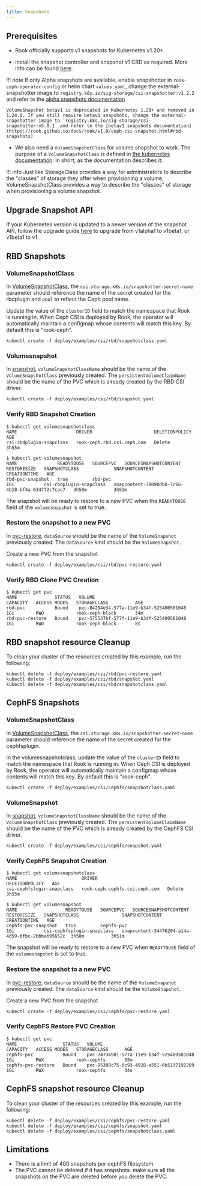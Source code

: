 ```yaml
---
title: Snapshots
---
```


## Prerequisites

- Rook officially supports v1 snapshots for Kubernetes v1.20+.

- Install the snapshot controller and snapshot v1 CRD as required. More info can be found [here](https://github.com/kubernetes-csi/external-snapshotter/tree/v6.0.1#usage).

!!! note
    If only Alpha snapshots are available, enable snapshotter in `rook-ceph-operator-config` or helm chart `values.yaml`, change the external-snapshotter image to `registry.k8s.io/sig-storage/csi-snapshotter:v1.2.2` and refer to the [alpha snapshots documentation](https://github.com/rook/rook/blob/release-1.3/Documentation/ceph-csi-drivers.md#rbd-snapshots)

    VolumeSnapshot betav1 is deprecated in Kubernetes 1.20+ and removed in 1.24.0. If you still require betav1 snapshots, change the external-snapshotter image to `registry.k8s.io/sig-storage/csi-snapshotter:v5.0.1` and refer to the [betav1 snapshots documentation](https://rook.github.io/docs/rook/v1.8/ceph-csi-snapshot.html#rbd-snapshots)

- We also need a `VolumeSnapshotClass` for volume snapshot to work. The purpose of a `VolumeSnapshotClass` is
defined in [the kubernetes
documentation](https://kubernetes.io/docs/concepts/storage/volume-snapshot-classes/).
In short, as the documentation describes it:

!!! info
    Just like StorageClass provides a way for administrators to describe the
    "classes" of storage they offer when provisioning a volume,
    VolumeSnapshotClass provides a way to describe the "classes" of storage when
    provisioning a volume snapshot.

## Upgrade Snapshot API

If your Kubernetes version is updated to a newer version of the snapshot API, follow the upgrade guide [here](https://github.com/kubernetes-csi/external-snapshotter/tree/v4.0.0#upgrade) to upgrade from v1alpha1 to v1beta1, or v1beta1 to v1.

## RBD Snapshots

### VolumeSnapshotClass

In [VolumeSnapshotClass](https://github.com/rook/rook/tree/master/deploy/examples/csi/rbd/snapshotclass.yaml),
the `csi.storage.k8s.io/snapshotter-secret-name` parameter should reference the
name of the secret created for the rbdplugin and `pool` to reflect the Ceph pool name.

Update the value of the `clusterID` field to match the namespace that Rook is
running in. When Ceph CSI is deployed by Rook, the operator will automatically
maintain a configmap whose contents will match this key. By default this is
"rook-ceph".

```console
kubectl create -f deploy/examples/csi/rbd/snapshotclass.yaml
```

### Volumesnapshot

In [snapshot](https://github.com/rook/rook/tree/master/deploy/examples/csi/rbd/snapshot.yaml),
`volumeSnapshotClassName` should be the name of the `VolumeSnapshotClass`
previously created. The `persistentVolumeClaimName` should be the name of the
PVC which is already created by the RBD CSI driver.

```console
kubectl create -f deploy/examples/csi/rbd/snapshot.yaml
```

### Verify RBD Snapshot Creation

```console
$ kubectl get volumesnapshotclass
NAME                      DRIVER                       DELETIONPOLICY   AGE
csi-rbdplugin-snapclass   rook-ceph.rbd.csi.ceph.com   Delete           3h55m
```

```console
$ kubectl get volumesnapshot
NAME               READYTOUSE   SOURCEPVC   SOURCESNAPSHOTCONTENT   RESTORESIZE   SNAPSHOTCLASS             SNAPSHOTCONTENT                                    CREATIONTIME   AGE
rbd-pvc-snapshot   true         rbd-pvc                             1Gi           csi-rbdplugin-snapclass   snapcontent-79090db0-7c66-4b18-bf4a-634772c7cac7   3h50m          3h51m
```

The snapshot will be ready to restore to a new PVC when the `READYTOUSE` field of the
`volumesnapshot` is set to true.

### Restore the snapshot to a new PVC

In [pvc-restore](https://github.com/rook/rook/tree/master/deploy/examples/csi/rbd/pvc-restore.yaml),
`dataSource` should be the name of the `VolumeSnapshot` previously
created. The `dataSource` kind should be the `VolumeSnapshot`.

Create a new PVC from the snapshot

```console
kubectl create -f deploy/examples/csi/rbd/pvc-restore.yaml
```

### Verify RBD Clone PVC Creation

```console
$ kubectl get pvc
NAME              STATUS   VOLUME                                     CAPACITY   ACCESS MODES   STORAGECLASS          AGE
rbd-pvc           Bound    pvc-84294e34-577a-11e9-b34f-525400581048   1Gi        RWO            rook-ceph-block       34m
rbd-pvc-restore   Bound    pvc-575537bf-577f-11e9-b34f-525400581048   1Gi        RWO            rook-ceph-block       8s
```

## RBD snapshot resource Cleanup

To clean your cluster of the resources created by this example, run the following:

```console
kubectl delete -f deploy/examples/csi/rbd/pvc-restore.yaml
kubectl delete -f deploy/examples/csi/rbd/snapshot.yaml
kubectl delete -f deploy/examples/csi/rbd/snapshotclass.yaml
```

## CephFS Snapshots

### VolumeSnapshotClass

In [VolumeSnapshotClass](https://github.com/rook/rook/tree/master/deploy/examples/csi/cephfs/snapshotclass.yaml),
the `csi.storage.k8s.io/snapshotter-secret-name` parameter should reference the
name of the secret created for the cephfsplugin.

In the volumesnapshotclass, update the value of the `clusterID` field to match the namespace that Rook is
running in. When Ceph CSI is deployed by Rook, the operator will automatically
maintain a configmap whose contents will match this key. By default this is
"rook-ceph".

```console
kubectl create -f deploy/examples/csi/cephfs/snapshotclass.yaml
```

### VolumeSnapshot

In [snapshot](https://github.com/rook/rook/tree/master/deploy/examples/csi/cephfs/snapshot.yaml),
`volumeSnapshotClassName` should be the name of the `VolumeSnapshotClass`
previously created. The `persistentVolumeClaimName` should be the name of the
PVC which is already created by the CephFS CSI driver.

```console
kubectl create -f deploy/examples/csi/cephfs/snapshot.yaml
```

### Verify CephFS Snapshot Creation

```console
$ kubectl get volumesnapshotclass
NAME                        DRIVER                          DELETIONPOLICY   AGE
csi-cephfslugin-snapclass   rook-ceph.cephfs.csi.ceph.com   Delete           3h55m
```

```console
$ kubectl get volumesnapshot
NAME                  READYTOUSE   SOURCEPVC   SOURCESNAPSHOTCONTENT  RESTORESIZE   SNAPSHOTCLASS                SNAPSHOTCONTENT                                   CREATIONTIME   AGE
cephfs-pvc-snapshot   true         cephfs-pvc                         1Gi           csi-cephfsplugin-snapclass   snapcontent-34476204-a14a-4d59-bfbc-2bbba695652c  3h50m          3h51m
```

The snapshot will be ready to restore to a new PVC when `READYTOUSE` field of the
`volumesnapshot` is set to true.

### Restore the snapshot to a new PVC

In
[pvc-restore](https://github.com/rook/rook/tree/master/deploy/examples/csi/cephfs/pvc-restore.yaml),
`dataSource` should be the name of the `VolumeSnapshot` previously
created. The `dataSource` kind should be the `VolumeSnapshot`.

Create a new PVC from the snapshot

```console
kubectl create -f deploy/examples/csi/cephfs/pvc-restore.yaml
```

### Verify CephFS Restore PVC Creation

```console
$ kubectl get pvc
NAME                 STATUS   VOLUME                                     CAPACITY   ACCESS MODES   STORAGECLASS      AGE
cephfs-pvc           Bound    pvc-74734901-577a-11e9-b34f-525400581048   1Gi        RWX            rook-cephfs       55m
cephfs-pvc-restore   Bound    pvc-95308c75-6c93-4928-a551-6b5137192209   1Gi        RWX            rook-cephfs       34s
```

## CephFS snapshot resource Cleanup

To clean your cluster of the resources created by this example, run the following:

```console
kubectl delete -f deploy/examples/csi/cephfs/pvc-restore.yaml
kubectl delete -f deploy/examples/csi/cephfs/snapshot.yaml
kubectl delete -f deploy/examples/csi/cephfs/snapshotclass.yaml
```

## Limitations

- There is a limit of 400 snapshots per cephFS filesystem.
- The PVC cannot be deleted if it has snapshots. make sure all the snapshots on the PVC are deleted before you delete the PVC.
